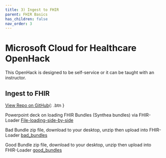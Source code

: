 ```yaml
---
title: 3) Ingest to FHIR
parent: FHIR Basics
has_children: false
nav_order: 3
---
```


# Microsoft Cloud for Healthcare OpenHack
This OpenHack is designed to be self-service or it can be taught with an instructor.   

## Ingest to FHIR

[View Repo on GitHub](https://github.com/microsoft/openhack-mc4h/tree/main/Challenge-03){: .btn }

Powerpoint deck on loading FHIR Bundles (Synthea bundles) via FHIR-Loader
[File-loading-side-by-side](./assets/ppts/File-loading-side-by-side.pptx)

Bad Bundle zip file, download to your desktop, unzip then upload into FHIR-Loader
[bad_bundles](./assets/zip/bad_bundles.zip)

Good Bundle zip file, download to your desktop, unzip then upload into FHIR-Loader
[good_bundles](./assets/zip/good_bundles.zip)
